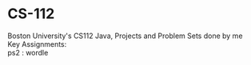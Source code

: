 # CS-112
Boston University's CS112 Java, Projects and Problem Sets done by me
<br/>
Key Assignments: <br/>
ps2 : wordle <br/>
